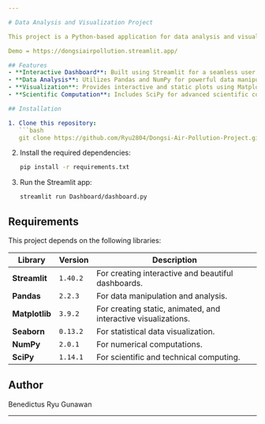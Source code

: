 ```yaml
---

# Data Analysis and Visualization Project

This project is a Python-based application for data analysis and visualization. The application leverages popular data science libraries to process, analyze, and visualize datasets of PRSA Dongsi Air Pollution Dataset from (01/03/2013 - 28/02/2017).

Demo = https://dongsiairpollution.streamlit.app/

## Features
- **Interactive Dashboard**: Built using Streamlit for a seamless user experience.
- **Data Analysis**: Utilizes Pandas and NumPy for powerful data manipulation.
- **Visualization**: Provides interactive and static plots using Matplotlib and Seaborn.
- **Scientific Computation**: Includes SciPy for advanced scientific computations.

## Installation

1. Clone this repository:
   ```bash
   git clone https://github.com/Ryu2804/Dongsi-Air-Pollution-Project.git
   ```

2. Install the required dependencies:
   ```bash
   pip install -r requirements.txt
   ```

3. Run the Streamlit app:
   ```bash
   streamlit run Dashboard/dashboard.py
   ```

## Requirements
This project depends on the following libraries:

| Library       | Version   | Description                                      |
|---------------|-----------|--------------------------------------------------|
| **Streamlit** | `1.40.2`  | For creating interactive and beautiful dashboards. |
| **Pandas**    | `2.2.3`   | For data manipulation and analysis.              |
| **Matplotlib**| `3.9.2`   | For creating static, animated, and interactive visualizations. |
| **Seaborn**   | `0.13.2`  | For statistical data visualization.              |
| **NumPy**     | `2.0.1`   | For numerical computations.                      |
| **SciPy**     | `1.14.1`  | For scientific and technical computing.          |

## Author
Benedictus Ryu Gunawan  

---
```

